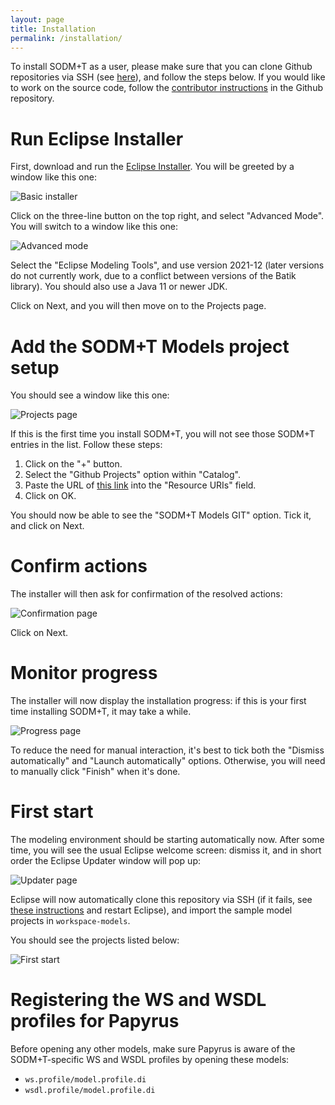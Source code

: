 ```yaml
---
layout: page
title: Installation
permalink: /installation/
---
```


To install SODM+T as a user, please make sure that you can clone Github repositories via SSH (see [here](https://docs.github.com/es/authentication/connecting-to-github-with-ssh)), and follow the steps below.
If you would like to work on the source code, follow the [contributor instructions](https://github.com/agarciadom/sodmt/blob/master/CONTRIBUTING.md) in the Github repository.

# Run Eclipse Installer

First, download and run the [Eclipse Installer](https://www.eclipse.org/downloads/).
You will be greeted by a window like this one:

![Basic installer](installer-basic.png)

Click on the three-line button on the top right, and select "Advanced Mode".
You will switch to a window like this one:

![Advanced mode](installer-advance.png)

Select the "Eclipse Modeling Tools", and use version 2021-12 (later versions do not currently work, due to a conflict between versions of the Batik library).
You should also use a Java 11 or newer JDK.

Click on Next, and you will then move on to the Projects page.

# Add the SODM+T Models project setup

You should see a window like this one:

![Projects page](installer-projects.png)

If this is the first time you install SODM+T, you will not see those SODM+T entries in the list. Follow these steps:

1. Click on the "+" button.
1. Select the "Github Projects" option within "Catalog".
1. Paste the URL of [this link](https://raw.githubusercontent.com/agarciadom/sodmt/master/workspace-models/sodmt.models.oomph/SODMTModelsGIT.setup) into the "Resource URIs" field.
1. Click on OK.

You should now be able to see the "SODM+T Models GIT" option.
Tick it, and click on Next.

# Confirm actions

The installer will then ask for confirmation of the resolved actions:

![Confirmation page](installer-confirmation.png)

Click on Next.

# Monitor progress

The installer will now display the installation progress: if this is your first time installing SODM+T, it may take a while.

![Progress page](installer-progress.png)

To reduce the need for manual interaction, it's best to tick both the "Dismiss automatically" and "Launch automatically" options.
Otherwise, you will need to manually click "Finish" when it's done.

# First start

The modeling environment should be starting automatically now.
After some time, you will see the usual Eclipse welcome screen: dismiss it, and in short order the Eclipse Updater window will pop up:

![Updater page](updater-progress.png)

Eclipse will now automatically clone this repository via SSH (if it fails, see [these instructions](https://docs.github.com/es/authentication/connecting-to-github-with-ssh) and restart Eclipse), and import the sample model projects in `workspace-models`.

You should see the projects listed below:

![First start](install-completed.png)

# Registering the WS and WSDL profiles for Papyrus

Before opening any other models, make sure Papyrus is aware of the SODM+T-specific WS and WSDL profiles by opening these models:

* `ws.profile/model.profile.di`
* `wsdl.profile/model.profile.di`